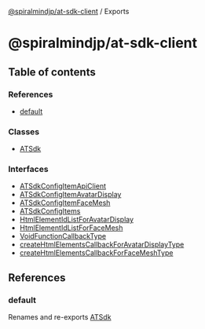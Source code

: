 [@spiralmindjp/at-sdk-client](README.md) / Exports

# @spiralmindjp/at-sdk-client

## Table of contents

### References

- [default](modules.md#default)

### Classes

- [ATSdk](classes/ATSdk.md)

### Interfaces

- [ATSdkConfigItemApiClient](interfaces/ATSdkConfigItemApiClient.md)
- [ATSdkConfigItemAvatarDisplay](interfaces/ATSdkConfigItemAvatarDisplay.md)
- [ATSdkConfigItemFaceMesh](interfaces/ATSdkConfigItemFaceMesh.md)
- [ATSdkConfigItems](interfaces/ATSdkConfigItems.md)
- [HtmlElementIdListForAvatarDisplay](interfaces/HtmlElementIdListForAvatarDisplay.md)
- [HtmlElementIdListForFaceMesh](interfaces/HtmlElementIdListForFaceMesh.md)
- [VoidFunctionCallbackType](interfaces/VoidFunctionCallbackType.md)
- [createHtmlElementsCallbackForAvatarDisplayType](interfaces/createHtmlElementsCallbackForAvatarDisplayType.md)
- [createHtmlElementsCallbackForFaceMeshType](interfaces/createHtmlElementsCallbackForFaceMeshType.md)

## References

### default

Renames and re-exports [ATSdk](classes/ATSdk.md)
